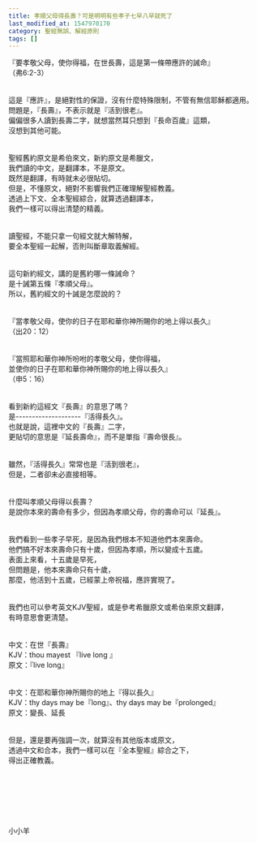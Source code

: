 ```yaml
---
title: 孝順父母得長壽？可是明明有些孝子七早八早就死了
last_modified_at: 1547970170
category: 聖經無誤、解經原則
tags: []
---
```


<p>『要孝敬父母，使你得福，在世長壽，這是第一條帶應許的誡命』<br/>（弗6:2-3）<br/><!--more--><br/><br/>這是『應許』，是絕對性的保證，沒有什麼特殊限制，不管有無信耶穌都適用。<br/>問題是，『長壽』，不表示就是『活到很老』。<br/>偏偏很多人讀到長壽二字，就想當然耳只想到『長命百歲』這類，<br/>沒想到其他可能。<br/><br/><br/>聖經舊約原文是希伯來文，新約原文是希臘文，<br/>我們讀的中文，是翻譯本，不是原文。<br/>既然是翻譯，有時就未必很貼切。<br/>但是，不懂原文，絕對不影響我們正確理解聖經教義。<br/>透過上下文、全本聖經綜合，就算透過翻譯本，<br/>我們一樣可以得出清楚的精義。<br/><br/><br/>讀聖經，不能只拿一句經文就大解特解，<br/>要全本聖經一起解，否則叫斷章取義解經。<br/><br/><br/>這句新約經文，講的是舊約哪一條誡命？<br/>是十誡第五條『孝順父母』。<br/>所以，舊約經文的十誡是怎麼說的？<br/><br/><br/>『當孝敬父母，使你的日子在耶和華你神所賜你的地上得以長久』<br/>（出20：12）<br/><br/><br/>『當照耶和華你神所吩咐的孝敬父母，使你得福，<br/>並使你的日子在耶和華你神所賜你的地上得以長久』<br/>（申5：16）<br/><br/><br/>看到新約這經文『長壽』的意思了嗎？<br/>是--------------------『活得長久』。<br/>也就是說，這裡中文的『長壽』二字，<br/>更貼切的意思是『延長壽命』，而不是單指『壽命很長』。<br/><br/><br/>雖然，『活得長久』常常也是『活到很老』，<br/>但是，二者卻未必直接相等。<br/><br/><br/>什麼叫孝順父母得以長壽？<br/>是說你本來的壽命有多少，但因為孝順父母，你的壽命可以『延長』。<br/><br/><br/>我們看到一些孝子早死，是因為我們根本不知道他們本來壽命。<br/>他們搞不好本來壽命只有十歲，但因為孝順，所以變成十五歲。<br/>表面上來看，十五歲是早死，<br/>但問題是，他本來壽命只有十歲，<br/>那麼，他活到十五歲，已經蒙上帝祝福，應許實現了。<br/><br/><br/>我們也可以參考英文KJV聖經，或是參考希臘原文或希伯來原文翻譯，<br/>有時意思會更清楚。<br/><br/><br/>中文：在世『長壽』<br/>KJV：thou mayest 『live long 』<br/>原文：『live long』<br/><br/><br/>中文：在耶和華你神所賜你的地上『得以長久』<br/>KJV：thy days may be『long』、thy days may be『prolonged』<br/>原文：變長、延長<br/><br/><br/>但是，還是要再強調一次，就算沒有其他版本或原文，<br/>透過中文和合本，我們一樣可以在『全本聖經』綜合之下，<br/>得出正確教義。<br/> <br/><br/><br/><br/><br/><br/><br/>小小羊<br/><br/></p>